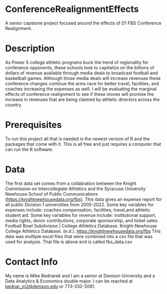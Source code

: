 # ConferenceRealignmentEffects
A senior capstone project focused around the effects of D1 FBS Conference Realignment.
# Description
As Power 5 college athletic programs buck the trend of regionality for conference opponents, these schools look to capitalize on the billions of dollars of revenue available through media deals to broadcast football and basketball games. Although those media deals will increase revenues these conference changes continue the arms race for better travel, facilities, and coaches increasing the expenses as well. I will be evaluating the marginal effects of conference realignment to see if these moves will promise the increase in revenues that are being claimed by athletic directors across the country. 
# Prerequisites
To run this project all that is needed is the newest version of R and the packages that come with it. This is all free and just requires a computer that can run the R software. 
# Data 
The first data set comes from a collabration between the Knight Commission on Intercollegiate Athletics and the Syracuse University Newhouse School of Public Communications (https://knightnewhousedata.org/fbs). This data gives an expense report for all public Division 1 universities from 2005-2022. Some key variables for expenses include: coaches compensation, facilities, travel,and athletic student aid. Some key variables for revenue include: institutional support, media rights, donor contributions, corporate sponsorship, and ticket sales. 
Football Bowl Subdivision | College Athletics Database. Knight-Newhouse College Athletics Database. (n.d.). https://knightnewhousedata.org/fbs
This data was multiple excel files that were combined into a csv file that was used for analysis. That file is above and is called fbs_data.csv 
# Contact Info
My name is Mike Bednarek and I am a senior at Denison University and a Data Analytics & Economics double major. I can be reached at bednar_m2@denison.edu or 773-332-5061.
